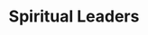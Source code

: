 ---
title: Spiritual Leaders
heroQuote: Education is the most powerful weapon which you can use to change the world.
hero_Quote_Cite: Nelson Mandela
hero_image: /images/couple.webp
bookCover_image: /images/programs/PastorTrainingBook.webp
curriculumSprite_image: /images/sprites/sprite-churchLeaders.webp
id: 2
objective_markdown: >-
  Participants who completed this program will have gained invaluable skills to
  bring hope and transform the communities they serve with renewed
  responsibility.


  &nbsp;
motivation: >-
  Spiritual Leaders are not only leading at their places of worship, but also in
  their communities in general. Therefor, they must be trained to serve
  effectively as agents of change.
status: current
entrance: No academic qualification is required. Applicants must be recognized as leaders within their spiritual community. Applicants must be able to attend all classes, pay their tuition and train 10 other leaders.
delivery: Courses are presented face-to-face through a facilitation process in a small group format.
duration: This course consists of 37 subjects and will likely take 4 years to complete.
assessment: Assessment of learning is incorporated within the course material and therefore is done regularly and throughout the program. An examination for each course is required for Advanced Diploma students.
certification: The curriculum is designed to address wholistic leadership development to ensure community impact and transformation. It is therefore not an academic qualification. Advanced Diploma and Diploma levels are offered.
graduation: Students graduate after they have attended all classes, successfully completed all examinations, trained 10 other leaders and paid their tuition in full. Graduations take place at each local venue.
description_markdown: >-
  Spiritual Leaders are widespread throughout Africa and have great influence in
  their communities. Yet, they lack proper training and vision to effectively
  transform those communities. This program gives leaders the theoretical
  framework, but also the practical knowledge and skills to rise above their
  circumstances and bring systematic change to the communities they serve. This
  program is designed to address 3 main areas needed for transformation –
  personal and character development, leadership development and professional
  skills development.
curricula:
  - title: Advanced Leadership Issues 1
    objective: >-
      This course examines current trends in leadership today. Personal
      leadership development is emphasized.
    credits_number: 5
    days_number: 20
    sprite_selection_number: 1
  - title: Advanced Leadership Issues 2
    objective: >-
      We focus on the leader’s relationship with those whom he is leading, into
      developing healthy models of accountability and organizational
      relationships.
    credits_number: 10
    days_number: 5
    sprite_selection_number: 2
  - title: African Church History
    objective: >-
      This course gives an historical overview of the history and growth of the
      Gospel on the African continent.
    credits_number: 30
    days_number: 16
    sprite_selection_number: 3
  - title: Animism
    objective: >-
      We provide an understanding of how animism has impacted African indigenous
      religion.
    credits_number:
    days_number:
    sprite_selection_number:
  - title: Biblical Counselling
    objective: >-
      The course provides practical advice for numerous counseling topics, along
      with an overview of counseling practices and procedures.
    credits_number: 3
    days_number: 15
    sprite_selection_number: 4
  - title: Biblical Doctrines
    objective: A thorough examination of such essential Biblical doctrines.
    credits_number: 14
    days_number: 5
    sprite_selection_number: 5
  - title: Biblical world view
    objective: >-
      This course examines how animism, polytheism, and secularism all
      contribute to societal worldviews. The course also sets forth a distinctly
      Biblical worldview.
    credits_number: 5
    days_number: 6
    sprite_selection_number: 6
  - title: Cell groups
    objective: >-
      aCell groups are vital to the growth of the church.  A distinctly African
      context for establishing cell groups in your church is
      presented.Perspiciatis omnis dolore, senectus omnis suscipit, consectetuer
      gravida, ut! Ultrices.
    credits_number: 5
    days_number: 6
    sprite_selection_number: 7
  - title: Children ministry
    objective: >-
      The course looks at practical issues, while at the same time maintaining
      age-appropriate strategies for children’s ministry.
    credits_number: 13
    days_number: 5
    sprite_selection_number: 8
  - title: Church administration
    objective: >-
      The course provides practical, easy-to-use systems for church
      administration.
    credits_number: 28
    days_number: 22
    sprite_selection_number: 9
  - title: Church growth
    objective: >-
      We examine several of Christianity's contemporary experts in the study of
      Church Growth.
    credits_number: 13
    days_number: 7
    sprite_selection_number: 10
  - title: Church planting
    objective: The course examines contemporary church planting movements.
    credits_number: 20
    days_number: 15
    sprite_selection_number: 11
  - title: Classical Discipleship
    objective: >-
      This course provides practical topics designed to bring the new or
      immature believer into a deeper, more fruitful relationship with Christ.
    credits_number: 10
    days_number: 6
    sprite_selection_number: 12
  - title: Community Transformation
    objective: >-
      The course examines practical ways in which churches can make a positive
      and life-giving contribution into our communities and be ‘light’ in the
      world.
    credits_number: 17
    days_number: 12
    sprite_selection_number: 13
  - title: Developing a Healthy Church
    objective: >-
      The course strives to implement thoughtful and strategic change in
      ministry philosophy, strategies, and systems.
    credits_number:
    days_number:
    sprite_selection_number:
  - title: Effective Preaching
    objective: >-
      This course covers the preparation of the messenger, development of the
      message, and the delivery of the message.
    credits_number:
    days_number:
    sprite_selection_number:
  - title: Ethnic Reconciliation
    objective: >-
      We look at issues of race and ethnicity in different cultures and how to
      eliminate racial tensions and hostilities.
    credits_number:
    days_number:
    sprite_selection_number:
  - title: HIV/AIDS
    objective: >-
      This course provides an overview of what causes HIV/Aids, how it is
      spread, and how we can provide moral direction and compassionate care.
    credits_number:
    days_number:
    sprite_selection_number:
  - title: How to Interpret the Bible 1
    objective: >-
      We do a Biblical survey of the Scriptures and cover basic tools of
      Biblical interpretation, “Observation, Interpretation, and Application.”
    credits_number:
    days_number:
    sprite_selection_number:
  - title: How to Interpret the Bible 2
    objective: >-
      This course examines the Old Testament, looking at both chronological
      divisions and genre distinctions such as narrative, poetry, prophetic
      portions of Scripture.
    credits_number:
    days_number:
    sprite_selection_number:
  - title: How to Interpret the Bible 3
    objective: >-
      We examine the New Testament, both historically and by thematic and genre
      divisions.  Emphasis is upon how to interpret and apply different types of
      New Testament Scriptures.
    credits_number:
    days_number:
    sprite_selection_number:
  - title: Interpersonal Relationships/ Conflict Resolution
    objective: >-
      This course provides a reproducible model for developing and fostering
      healthy interpersonal relationships.  We provide a model for resolving the
      conflict in ways that maintains relationships.
    credits_number:
    days_number:
    sprite_selection_number:
  - title: Islam
    objective: This course provides a thorough look at practical ways to understand Islam
    credits_number:
    days_number:
    sprite_selection_number:
  - title: Kingdom of God
    objective: >-
      This course examines the Biblical understanding of the Kingdom and how it
      provides us with an understanding of all that we do for Christ
    credits_number:
    days_number:
    sprite_selection_number:
  - title: 'Law, Grace & Righteousness'
    objective: >-
      A thorough theological and practical understanding of Paul’s epistle to
      the Galatians, written in response to the “Judaizers” who were a
      legalistic first century sect, and its contemporary implications, are
      covered.
    credits_number:
    days_number:
    sprite_selection_number:
  - title: Leadership Ethics
    objective: >-
      This bold course addresses the issues of money, sex and power in the life
      of leaders candidly and Biblically.
    credits_number:
    days_number:
    sprite_selection_number:
  - title: Marriage & Family
    objective: >-
      The course examines the Old and New Testament teachings regarding marriage
      as well as sexuality, children, divorce, and remarriage.
    credits_number:
    days_number:
    sprite_selection_number:
  - title: Mentoring
    objective: >-
      This course examines Biblical and practical ways to establish healthy and
      productive mentoring relationships.
    credits_number:
    days_number:
    sprite_selection_number:
  - title: Mission of the Church
    objective: >-
      Along with a theological understanding of ‘mission,’ the course covers
      strategies to do cross-cultural ministry.
    credits_number:
    days_number:
    sprite_selection_number:
  - title: Prayer
    objective: >-
      This course examines both the Biblical teachings regarding prayer and
      Biblical examples of prayer.
    credits_number:
    days_number:
    sprite_selection_number:
  - title: Purpose Driven Church
    objective: >-
      This course helps us to understand the Biblical purpose of the Church.
      (Based on book by Rick Warren)
    credits_number:
    days_number:
    sprite_selection_number:
  - title: Youth Ministry
    objective: >-
      The course covers many strategic and practical aspects of establishing an
      effective church youth ministry.
    credits_number:
    days_number:
    sprite_selection_number:
  - title: Spiritual Leadership 1
    objective: >-
      We focus on the personal development of a leader – the preparation and
      development of a leader’s vision and an understanding of critical
      thinking.
    credits_number:
    days_number:
    sprite_selection_number:
  - title: Spiritual Leadership 2
    objective: >-
      The course looks at Biblical and practical aspects of the goals of a
      leader, decision-making, and the pitfalls of being a Christian leader.
    credits_number:
    days_number:
    sprite_selection_number:
  - title: Spiritual Warfare
    objective: >-
      This course is a Biblical examination of Satan’s activity on the earth,
      and the believer’s authority.
    credits_number:
    days_number:
    sprite_selection_number:
  - title: The Church
    objective: >-
      The local church is the “manifold wisdom of God,” and is described as the
      Bride of Christ. The course examines the Old Testament and New Testament
      understanding of the people of God.
    credits_number:
    days_number:
    sprite_selection_number:
  - title: Worship
    objective: >-
      This course examines a Biblical theology for worship, and also looks at
      how the Church can be taught and encouraged by a Biblical perspective on
      worship.
    credits_number:
    days_number:
    sprite_selection_number:
---
